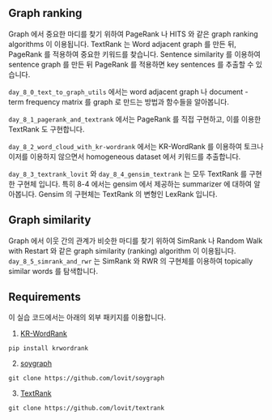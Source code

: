 ## Graph ranking

Graph 에서 중요한 마디를 찾기 위하여 PageRank 나 HITS 와 같은 graph ranking algorithms 이 이용됩니다. TextRank 는 Word adjacent graph 를 만든 뒤, PageRank 를 적용하여 중요한 키워드를 찾습니다. Sentence similarity 를 이용하여 sentence graph 를 만든 뒤 PageRank 를 적용하면 key sentences 를 추출할 수 있습니다.

`day_8_0_text_to_graph_utils` 에서는 word adjacent graph 나 document - term frequency matrix 를 graph 로 만드는 방법과 함수들을 알아봅니다.

`day_8_1_pagerank_and_textrank` 에서는 PageRank 를 직접 구현하고, 이를 이용한 TextRank 도 구현합니다.

`day_8_2_word_cloud_with_kr-wordrank` 에서는 KR-WordRank 를 이용하여 토크나이저를 이용하지 않으면서 homogeneous dataset 에서 키워드를 추출합니다.

`day_8_3_textrank_lovit` 와 `day_8_4_gensim_textrank` 는 모두 TextRank 를 구현한 구현체 입니다. 특히 8-4 에서는 gensim 에서 제공하는 summarizer 에 대하여 알아봅니다. Gensim 의 구현체는 TextRank 의 변형인 LexRank 입니다.


## Graph similarity

Graph 에서 이웃 간의 관계가 비슷한 마디를 찾기 위하여 SimRank 나 Random Walk with Restart 와 같은 graph similarity (ranking) algorithm 이 이용됩니다. `day_8_5_simrank_and_rwr` 는 SimRank 와 RWR 의 구현체를 이용하여 topically similar words 를 탐색합니다.


## Requirements

이 실습 코드에서는 아래의 외부 패키지를 이용합니다.

1. [KR-WordRank](https://github.com/lovit/kr-wordrank)

```
pip install krwordrank
```

2. [soygraph](https://github.com/lovit/soygraph)

```
git clone https://github.com/lovit/soygraph
```


3. [TextRank](https://github.com/lovit/textrank)

```
git clone https://github.com/lovit/textrank
```
